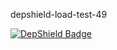 depshield-load-test-49

[![DepShield Badge](https://cpeters2.dev.depshield.sonatype.org/badges/depshield-load-cpeters2d/depshield-load-test-49/depshield.svg)](https://sonatype.github.io/depshield-github-pages)
